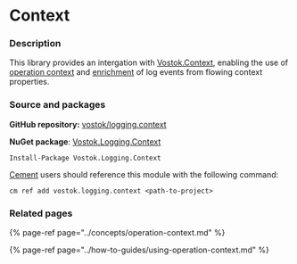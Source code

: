 # Context

### Description

This library provides an intergation with [Vostok.Context](https://vostok.gitbook.io/context/), enabling the use of [operation context](../concepts/operation-context.md) and [enrichment](../how-to-guides/enriching-events-with-custom-properties.md) of log events from flowing context properties.

### Source and packages

**GitHub repository:** [vostok/logging.context](https://github.com/vostok/logging.context)

**NuGet package**: [Vostok.Logging.Context](https://www.nuget.org/packages/Vostok.Logging.Context)

```text
Install-Package Vostok.Logging.Context
```

[Cement](https://github.com/skbkontur/cement) users should reference this module with the following command:

```text
cm ref add vostok.logging.context <path-to-project>
```

### Related pages

{% page-ref page="../concepts/operation-context.md" %}

{% page-ref page="../how-to-guides/using-operation-context.md" %}


